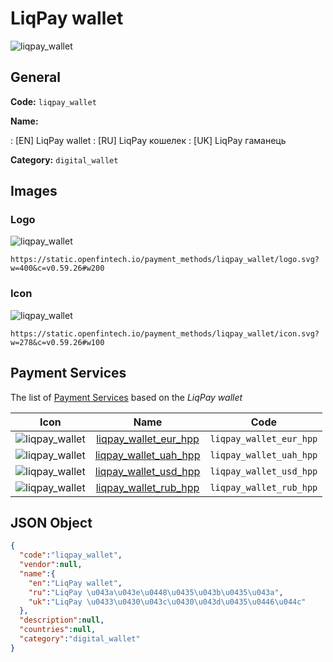 
# LiqPay wallet 
![liqpay_wallet](https://static.openfintech.io/payment_methods/liqpay_wallet/logo.svg?w=400&c=v0.59.26#w200)  

## General 
**Code:** `liqpay_wallet` 
 
**Name:** 
 
:	[EN] LiqPay wallet 
:	[RU] LiqPay кошелек 
:	[UK] LiqPay гаманець 
 
**Category:** `digital_wallet` 
 

## Images 

### Logo 
![liqpay_wallet](https://static.openfintech.io/payment_methods/liqpay_wallet/logo.svg?w=400&c=v0.59.26#w200)  

```
https://static.openfintech.io/payment_methods/liqpay_wallet/logo.svg?w=400&c=v0.59.26#w200
```  

### Icon 
![liqpay_wallet](https://static.openfintech.io/payment_methods/liqpay_wallet/icon.svg?w=278&c=v0.59.26#w100)  

```
https://static.openfintech.io/payment_methods/liqpay_wallet/icon.svg?w=278&c=v0.59.26#w100
```  

## Payment Services 
 
The list of [Payment Services](/payment-services/) based on the _LiqPay wallet_ 

|Icon|Name|Code| 
|:---:|:---:|:---:| 
|![liqpay_wallet](https://static.openfintech.io/payment_methods/liqpay_wallet/icon.svg?w=278&c=v0.59.26#w100) |[liqpay_wallet_eur_hpp](/payment-services/liqpay_wallet_eur_hpp/)|`liqpay_wallet_eur_hpp`| 
|![liqpay_wallet](https://static.openfintech.io/payment_methods/liqpay_wallet/icon.svg?w=278&c=v0.59.26#w100) |[liqpay_wallet_uah_hpp](/payment-services/liqpay_wallet_uah_hpp/)|`liqpay_wallet_uah_hpp`| 
|![liqpay_wallet](https://static.openfintech.io/payment_methods/liqpay_wallet/icon.svg?w=278&c=v0.59.26#w100) |[liqpay_wallet_usd_hpp](/payment-services/liqpay_wallet_usd_hpp/)|`liqpay_wallet_usd_hpp`| 
|![liqpay_wallet](https://static.openfintech.io/payment_methods/liqpay_wallet/icon.svg?w=278&c=v0.59.26#w100) |[liqpay_wallet_rub_hpp](/payment-services/liqpay_wallet_rub_hpp/)|`liqpay_wallet_rub_hpp`| 
 

## JSON Object 

```json
{
  "code":"liqpay_wallet",
  "vendor":null,
  "name":{
    "en":"LiqPay wallet",
    "ru":"LiqPay \u043a\u043e\u0448\u0435\u043b\u0435\u043a",
    "uk":"LiqPay \u0433\u0430\u043c\u0430\u043d\u0435\u0446\u044c"
  },
  "description":null,
  "countries":null,
  "category":"digital_wallet"
}
```  
